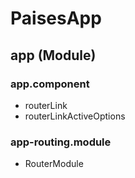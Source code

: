 # PaisesApp

## app (Module)
### app.component
* routerLink
* routerLinkActiveOptions

### app-routing.module
* RouterModule

